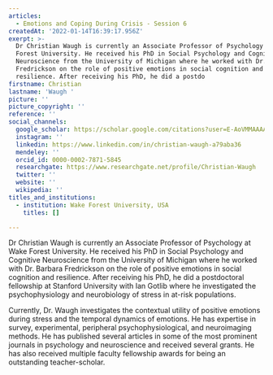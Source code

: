 ```yaml
---
articles:
  - Emotions and Coping During Crisis - Session 6
createdAt: '2022-01-14T16:39:17.956Z'
exerpt: >-
  Dr Christian Waugh is currently an Associate Professor of Psychology at Wake
  Forest University. He received his PhD in Social Psychology and Cognitive
  Neuroscience from the University of Michigan where he worked with Dr. Barbara
  Fredrickson on the role of positive emotions in social cognition and
  resilience. After receiving his PhD, he did a postdo
firstname: Christian
lastname: 'Waugh '
picture: ''
picture_copyright: ''
reference: ''
social_channels:
  google_scholar: https://scholar.google.com/citations?user=E-AoVMMAAAAJ&hl=en
  instagram: ''
  linkedin: https://www.linkedin.com/in/christian-waugh-a79aba36
  mendeley: ''
  orcid_id: 0000-0002-7871-5845
  researchgate: https://www.researchgate.net/profile/Christian-Waugh
  twitter: ''
  website: ''
  wikipedia: ''
titles_and_institutions:
  - institution: Wake Forest University, USA
    titles: []

---
```

Dr Christian Waugh is currently an Associate Professor of Psychology at Wake Forest University. He received his PhD in Social Psychology and Cognitive Neuroscience from the University of Michigan where he worked with Dr. Barbara Fredrickson on the role of positive emotions in social cognition and resilience. After receiving his PhD, he did a postdoctoral fellowship at Stanford University with Ian Gotlib where he investigated the psychophysiology and neurobiology of stress in at-risk populations.

Currently, Dr. Waugh investigates the contextual utility of positive emotions during stress and the temporal dynamics of emotions. He has expertise in survey, experimental, peripheral psychophysiological, and neuroimaging methods. He has published several articles in some of the most prominent journals in psychology and neuroscience and received several grants. He has also received multiple faculty fellowship awards for being an outstanding teacher-scholar.